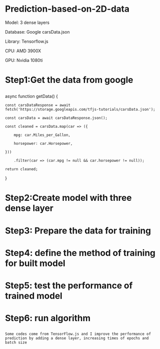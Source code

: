 # Prediction-based-on-2D-data

<p>Model: 3 dense layers</p>
    <p>Database: Google carsData.json</p>
    <p>Library: Tensorflow.js</p>
    <p>CPU: AMD 3900X</p>
    <p>GPU: Nvidia 1080ti</p>
    
#    <p>Step1:Get the data from google</p>
async function getData() {

    const carsDataResponse = await fetch('https://storage.googleapis.com/tfjs-tutorials/carsData.json');
    
    const carsData = await carsDataResponse.json();
    
    const cleaned = carsData.map(car => ({
    
        mpg: car.Miles_per_Gallon,
        
        horsepower: car.Horsepower,
        
    }))
    
        .filter(car => (car.mpg != null && car.horsepower != null));

    return cleaned;
    
}
#    <p>Step2:Create model with three dense layer</p>

#    <p>Step3: Prepare the data for training</p>

#    <p>Step4: define the method of training for built model</p>

#    <p>Step5: test the performance of trained model</p>

#    <p>Step6: run algorithm</p>



    Some codes come from TensorFlow.js and I improve the performance of prediction by adding a dense layer, increasing times of epochs and batch size
